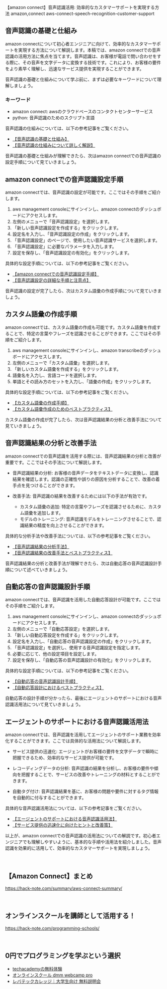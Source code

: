 【amazon connect】音声認識活用: 効率的なカスタマーサポートを実現する方法
amazon,connect
aws-connect-speech-recognition-customer-support

## 音声認識の基礎と仕組み

amazon connectについて初心者エンジニアに向けて、効率的なカスタマーサポートを実現する方法について解説します。本稿では、amazon connectでの音声認識の活用方法に焦点を当てます。音声認識は、お客様が電話で問い合わせをする際に、その音声を文字データに変換する技術です。これにより、お客様の要件をより素早く理解し、迅速なサービス提供を実現することができます。

音声認識の基礎と仕組みについて学ぶ前に、まずは必要なキーワードについて理解しましょう。

### キーワード
- amazon connect: awsのクラウドベースのコンタクトセンターサービス
- python: 音声認識のためのスクリプト言語

音声認識の仕組みについては、以下の参考記事をご覧ください。

- [【音声認識の基礎と仕組み】](https://example.com/article1)
- [【音声認識の仕組みについて詳しく解説】](https://example.com/article2)

音声認識の基礎と仕組みが理解できたら、次はamazon connectでの音声認識の設定手順について見ていきましょう。

## amazon connectでの音声認識設定手順

amazon connectでは、音声認識の設定が可能です。ここではその手順をご紹介します。

1. aws management consoleにサインインし、amazon connectのダッシュボードにアクセスします。
2. 左側のメニューで「音声認識設定」を選択します。
3. 「新しい音声認識設定を作成する」をクリックします。
4. 設定名を入力し、「音声認識設定の作成」をクリックします。
5. 「音声認識設定」のページで、使用したい音声認識サービスを選択します。
6. 「音声認識設定」に必要なパラメータを入力します。
7. 設定を保存し、「音声認識設定の有効化」をクリックします。

具体的な設定手順については、以下の参考記事をご覧ください。

- [【amazon connectでの音声認識設定手順】](https://example.com/article3)
- [【音声認識設定の詳細な手順と注意点】](https://example.com/article4)

音声認識の設定が完了したら、次はカスタム語彙の作成手順について見ていきましょう。

## カスタム語彙の作成手順

amazon connectでは、カスタム語彙の作成も可能です。カスタム語彙を作成することで、特定の言葉やフレーズを認識させることができます。ここではその手順をご紹介します。

1. aws management consoleにサインインし、amazon transcribeのダッシュボードにアクセスします。
2. 左側のメニューで「カスタム語彙」を選択します。
3. 「新しいカスタム語彙を作成する」をクリックします。
4. 語彙名を入力し、言語コードを選択します。
5. 単語とその読み方のセットを入力し、「語彙の作成」をクリックします。

具体的な設定手順については、以下の参考記事をご覧ください。

- [【カスタム語彙の作成手順】](https://example.com/article5)
- [【カスタム語彙作成のためのベストプラクティス】](https://example.com/article6)

カスタム語彙の作成が完了したら、次は音声認識結果の分析と改善手法について見ていきましょう。

## 音声認識結果の分析と改善手法

amazon connectでの音声認識を活用する際には、音声認識結果の分析と改善が重要です。ここではその手法について解説します。

- 音声認識結果の分析: お客様の音声データをテキストデータに変換し、認識結果を確認します。認識の正確性や誤りの原因を分析することで、改善の着手点を見つけることができます。

- 改善手法: 音声認識の結果を改善するためには以下の手法が有効です。
  - カスタム語彙の追加: 特定の言葉やフレーズを認識させるために、カスタム語彙を追加します。
  - モデルのトレーニング: 音声認識モデルをトレーニングさせることで、認識結果の精度を向上させることができます。

具体的な分析手法や改善手法については、以下の参考記事をご覧ください。

- [【音声認識結果の分析手法】](https://example.com/article7)
- [【音声認識結果の改善手法とベストプラクティス】](https://example.com/article8)

音声認識結果の分析と改善手法が理解できたら、次は自動応答の音声認識設計手順について述べていきましょう。

## 自動応答の音声認識設計手順

amazon connectでは、音声認識を活用した自動応答設計が可能です。ここではその手順をご紹介します。

1. aws management consoleにサインインし、amazon connectのダッシュボードにアクセスします。
2. 左側のメニューで「自動応答設定」を選択します。
3. 「新しい自動応答設定を作成する」をクリックします。
4. 設定名を入力し、「自動応答の音声認識設定の作成」をクリックします。
5. 「音声認識設定」を選択し、使用する音声認識設定を指定します。
6. 必要に応じて、他の設定項目を設定します。
7. 設定を保存し、「自動応答の音声認識設計の有効化」をクリックします。

具体的な設定手順については、以下の参考記事をご覧ください。

- [【自動応答の音声認識設計手順】](https://example.com/article9)
- [【自動応答設計におけるベストプラクティス】](https://example.com/article10)

自動応答の設計手順が分かったら、最後にエージェントのサポートにおける音声認識活用法について見ていきましょう。

## エージェントのサポートにおける音声認識活用法

amazon connectでは、音声認識を活用してエージェントのサポート業務を効率化することができます。ここでは具体的な活用法について解説します。

- サービス提供の迅速化: エージェントがお客様の要件を文字データで瞬時に把握できるため、効率的なサービス提供が可能です。

- レコーディングデータの分析: 音声認識の結果を分析し、お客様の要件や傾向を把握することで、サービスの改善やトレーニングの材料とすることができます。

- 自動タグ付け: 音声認識結果を基に、お客様の問題や要件に対するタグ情報を自動的に付与することができます。

具体的な音声認識活用法については、以下の参考記事をご覧ください。

- [【エージェントのサポートにおける音声認識活用法】](https://example.com/article11)
- [【サービス提供の迅速化に向けたヒントと改善策】](https://example.com/article12)

以上が、amazon connectでの音声認識の活用法についての解説です。初心者エンジニアでも理解しやすいように、基本的な手順や活用法を紹介しました。音声認識を効果的に活用して、効率的なカスタマーサポートを実現しましょう。

　

## 【Amazon Connect】まとめ
https://hack-note.com/summary/aws-connect-summary/

　

## オンラインスクールを講師として活用する！
https://hack-note.com/programming-schools/

　

## 0円でプログラミングを学ぶという選択
- [techacademyの無料体験](//af.moshimo.com/af/c/click?a_id=2612475&amp;p_id=1555&amp;pc_id=2816&amp;pl_id=22706&amp;url=https%3a%2f%2ftechacademy.jp%2fhtmlcss-trial%3futm_source%3dmoshimo%26utm_medium%3daffiliate%26utm_campaign%3dtextad)
- [オンラインスクール dmm webcamp pro](//af.moshimo.com/af/c/click?a_id=2612482&amp;p_id=1363&amp;pc_id=2297&amp;pl_id=39999&amp;guid=on)
- [レバテックカレッジ｜大学生向け 無料説明会](//af.moshimo.com/af/c/click?a_id=4071793&p_id=3198&pc_id=7488&pl_id=41848)

